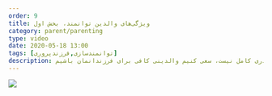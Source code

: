 ```yaml
---
order: 9
title: ویژگی‌های والدین توانمند، بخش اول
category: parent/parenting
type: video
date: 2020-05-18 13:00
tags: [توانمندسازی,فرزندپروری]
description: هیچ پدر یا مادری کامل نیست، سعی کنیم والدینی کافی برای فرزندانمان باشیم
---
```


[![](../../static/images/capable-parents-cover.webp)](../../static/videos/capable-parents.mp4)